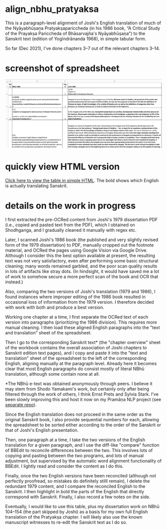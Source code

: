 # align_nbhu_pratyaksa

This is a paragraph-level alignment of Joshi's English translation of much of the Nyāyabhūṣaṇa Pratyakṣapariccheda (in his 1986 book, “A Critical Study of the Prayakṣa Pariccheda of Bhāsarvajña's Nyāyabhūṣaṇa”) to the Sanskrit text (edition of Yogīndrānanda 1968), in simple tabular form.

So far (Dec 2021), I've done chapters 3–7 out of the relevant chapters 3–14.

# screenshot of spreadsheet

![screenshot](spreadsheet_screenshot.png)

# quickly view HTML version

[Click here to view the table in simple HTML](https://htmlpreview.github.io/?https://github.com/tylergneill/nbhu_materials/blob/master/align_nbhu_pratyaksa/alignment.htm). The bold shows which English is actually translating Sanskrit.

# details on the work in progress

I first extracted the pre-OCRed content from Joshi's 1979 dissertation PDF (i.e., copied and pasted text from the PDF), which I obtained on Shodhganga, and I gradually cleaned it manually with regex etc.

Later, I scanned Joshi's 1986 book (the published and very slightly revised form of the 1979 dissertation) to PDF, manually cropped out the footnote material, and OCRed the pages using Google Vision via Google Drive. Although I consider this the best option available at present, the resulting text was not very satisfactory, even after performing some basic structural cleaning; many words remained garbled, and the poor scan quality results in lots of artifacts like stray dots. (In hindsight, it would have saved me a lot of work to somehow secure a more perfect scan of the book and OCR that instead.)

Also, comparing the two versions of Joshi's translation (1979 and 1986), I found instances where improper editing of the 1986 book resulted in occasional loss of information from the 1979 version. I therefore decided with work with both and produce a best version.

Working one chapter at a time, I first separate the OCRed text of each version into paragraphs (prioritizing the 1986 division). This requires more manual cleaning. I then load these aligned English paragraphs into the "text and translation" sheet of the spreadsheet.

Then I go to the corresponding Sanskrit text\* (the "chapter overview" sheet of the workbook contains the overall association of Joshi chapters to Sanskrit edition text pages), and I copy and paste it into the "text and translation" sheet of the spreadsheet to the left of the corresponding English, aligning manually at the paragraph level. Already here it becomes clear that most English paragraphs do consist mostly of literal NBhū translation, although some contain none at all.

\*The NBhū e-text was obtained anonymously through peers. I believe it may stem from Shodo Yamakami's work, but certainly only after being filtered through the work of others, I think Ernst Prets and Sylvia Stark. I've been slowly improving this and host it now on my Pramāṇa NLP project (see [separate repo](https://github.com/tylergneill/pramana-nlp)).

Since the English translation does not proceed in the same order as the original Sanskrit book, I also provide sequential numbers for each, allowing the spreadsheet to be sorted either according to the order of the Sanskrit or that of Joshi's English presentation.

Then, one paragraph at a time, I take the two versions of the English translation for a given paragraph, and I use the diff-like "compare" function of BBEdit to reconcile differences between the two. This involves lots of copying and pasting between the two programs, and lots of manual adjustment, but supervised by the automatic word alignment functionality of BBEdit. I lightly read and consider the content as I do this.

Finally, once the two English versions have been reconciled (although not perfectly proofread, so mistakes do definitely stilll remain), I delete the redundant 1979 content, and I compare the reconciled English to the Sanskrit. I then highlight in bold the parts of the English that directly correspond with Sanskrit. Finally, I also record a few notes on the side. 

Eventually, I would like to use this table, plus my dissertation work on NBhū 104–154 (the part skipped by Joshi) as a basis for my own full English translation of the Pratyakṣa chapter. I will likely also use the known manuscript witnesses to re-edit the Sanskrit text as I do so.